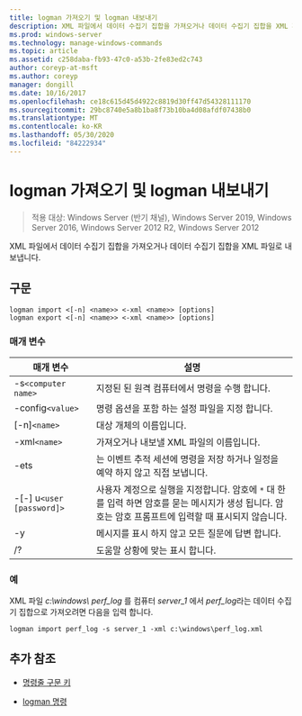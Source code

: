 ```yaml
---
title: logman 가져오기 및 logman 내보내기
description: XML 파일에서 데이터 수집기 집합을 가져오거나 데이터 수집기 집합을 XML 파일로 내보내는 logman 가져오기 및 logman 내보내기에 대 한 참조 항목입니다.
ms.prod: windows-server
ms.technology: manage-windows-commands
ms.topic: article
ms.assetid: c258daba-fb93-47c0-a53b-2fe83ed2c743
author: coreyp-at-msft
ms.author: coreyp
manager: dongill
ms.date: 10/16/2017
ms.openlocfilehash: ce18c615d45d4922c8819d30ff47d54328111170
ms.sourcegitcommit: 29bc8740e5a8b1ba8f73b10ba4d08afdf07438b0
ms.translationtype: MT
ms.contentlocale: ko-KR
ms.lasthandoff: 05/30/2020
ms.locfileid: "84222934"
---
```

# <a name="logman-import-and-logman-export"></a>logman 가져오기 및 logman 내보내기

> 적용 대상: Windows Server (반기 채널), Windows Server 2019, Windows Server 2016, Windows Server 2012 R2, Windows Server 2012

XML 파일에서 데이터 수집기 집합을 가져오거나 데이터 수집기 집합을 XML 파일로 내보냅니다.

## <a name="syntax"></a>구문

```
logman import <[-n] <name>> <-xml <name>> [options]
logman export <[-n] <name>> <-xml <name>> [options]
```

### <a name="parameters"></a>매개 변수

| 매개 변수 | 설명 |
| --------- | ----------- |
| -s`<computer name>` | 지정된 된 원격 컴퓨터에서 명령을 수행 합니다. |
| -config`<value>` | 명령 옵션을 포함 하는 설정 파일을 지정 합니다. |
| [-n]`<name>` | 대상 개체의 이름입니다. |
| -xml`<name>` | 가져오거나 내보낼 XML 파일의 이름입니다. |
| -ets | 는 이벤트 추적 세션에 명령을 저장 하거나 일정을 예약 하지 않고 직접 보냅니다. |
| -[-] u`<user [password]>` | 사용자 계정으로 실행을 지정합니다. 암호에 `*` 대 한를 입력 하면 암호를 묻는 메시지가 생성 됩니다. 암호는 암호 프롬프트에 입력할 때 표시되지 않습니다. |
| -y | 메시지를 표시 하지 않고 모든 질문에 답변 합니다. |
| /? | 도움말 상황에 맞는 표시 합니다. |

### <a name="examples"></a>예

XML 파일 *c:\windows\ perf_log* 를 컴퓨터 *server_1* 에서 *perf_log*라는 데이터 수집기 집합으로 가져오려면 다음을 입력 합니다.

```
logman import perf_log -s server_1 -xml c:\windows\perf_log.xml
```

## <a name="additional-references"></a>추가 참조

- [명령줄 구문 키](command-line-syntax-key.md)

- [logman 명령](logman.md)

